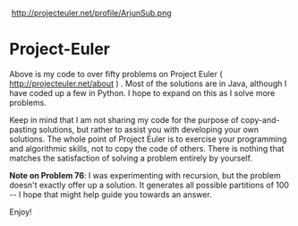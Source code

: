 <img> http://projecteuler.net/profile/ArjunSub.png <img>

**Project-Euler**
=================

Above is my code to over fifty problems on Project Euler ( http://projecteuler.net/about ) . Most of the solutions are in Java, although I have coded up a few in Python. I hope to expand on this as I solve more problems.

Keep in mind that I am not sharing my code for the purpose of copy-and-pasting solutions, but rather to assist you with developing your own solutions. The whole point of Project Euler is to exercise your programming and algorithmic skills, not to copy the code of others. There is nothing that matches the satisfaction of solving a problem entirely by yourself.

**Note on Problem 76**: I was experimenting with recursion, but the problem doesn't exactly offer up a solution. It generates all possible partitions of 100 -- I hope that might help guide you towards an answer.

Enjoy!
